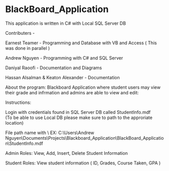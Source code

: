 # BlackBoard_Application
This application is written in C# with Local SQL Server DB

Contributers - 

Earnest Teamer - Programming and Database with VB and Access ( This was done in parallel )  

Andrew Nguyen - Programming with C# and SQL Server    

Daniyal Raoofi - Documentation and Diagrams    

Hassan Alsalman & Keaton Alexander - Documentation    

About the program: Blackboard Application where student users may view their grade and infrmation and admins are able to view and edit:  

Instructions:  

Login with credentials found in SQL Server DB called StudentInfo.mdf  
(To be able to use Local DB please make sure to path to the approriate location)  

File path name with \\ EX: C:\\Users\\Andrew Nguyen\\Documents\\Projects\\Blackboard_Application\\BlackBoard_Application\\StudentInfo.mdf  

Admin Roles: View, Add, Insert, Delete Student Information   

Student Roles: View student information ( ID, Grades, Course Taken, GPA )   
